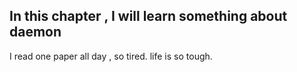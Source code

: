 ## In this chapter ,  I will learn something about daemon
I read one paper all day , so tired.
life is so tough.
